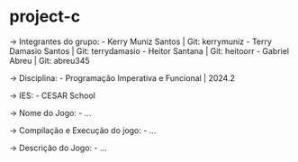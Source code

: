 # project-c

-> Integrantes do grupo:
    - Kerry Muniz Santos | Git: kerrymuniz
    - Terry Damasio Santos | Git: terrydamasio
    - Heitor Santana | Git: heitoorr
    - Gabriel Abreu | Git: abreu345

-> Disciplina:
    - Programação Imperativa e Funcional | 2024.2

-> IES:
    - CESAR School

-> Nome do Jogo:
    - ...

-> Compilação e Execução do jogo:
    - ...

-> Descrição do Jogo:
    - ...